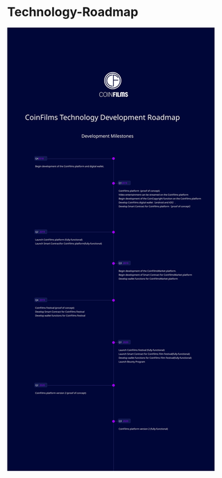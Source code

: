 # Technology-Roadmap
![image](https://github.com/coinfilms-platform/Technology-Roadmap/blob/master/CoinFilms%20roadmap.svg)
